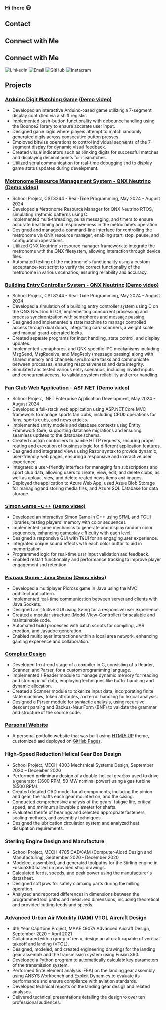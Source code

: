 ### Hi there 😃

## Contact

## Connect with Me

## Connect with Me

[![LinkedIn](https://img.shields.io/badge/LinkedIn-%230A66C2.svg?style=for-the-badge&logo=linkedin&logoColor=white)](https://www.linkedin.com/in/chengkuan/)
[![Email](https://img.shields.io/badge/Email-D14836?style=for-the-badge&logo=gmail&logoColor=white)](mailto:zhao0241@algonquinlive.com)
[![GitHub](https://img.shields.io/badge/GitHub-%23121011.svg?style=for-the-badge&logo=github&logoColor=white)](https://github.com/chengkuanz)
[![Instagram](https://img.shields.io/badge/Instagram-%23E4405F.svg?style=for-the-badge&logo=instagram&logoColor=white)](https://www.instagram.com/chengkuan_/)

## Projects

### **[Arduino Digit Matching Game](https://github.com/chengkuanz/Arduino-Digit-Match-Game)**  [(Demo video)](https://github.com/user-attachments/assets/24ef1d5b-7839-4ed9-bf69-5a74498b7cdf)
- Developed an interactive Arduino-based game utilizing a 7-segment display controlled via a shift register.
- Implemented push-button functionality with debounce handling using the Bounce2 library to ensure accurate user input.
- Designed game logic where players attempt to match randomly generated digits across consecutive button presses.
- Employed bitwise operations to control individual segments of the 7-segment display for dynamic visual feedback.
- Created visual indicators such as blinking digits for successful matches and displaying decimal points for mismatches.
- Utilized serial communication for real-time debugging and to display game status updates during development.


### **[Motronome Resource Management System - QNX Neutrino](https://github.com/chengkuanz/Metronome-Resource-Manager-QNX)** [(Demo video)](https://github.com/user-attachments/assets/d40793ac-ab0c-4f8b-8dad-7abf7b41f732)

- School Project, CST8244 - Real-Time Programming, May 2024 - August 2024
- Developed a Metronome Resource Manager for QNX Neutrino RTOS, simulating rhythmic patterns using C.
- Implemented multi-threading, pulse messaging, and timers to ensure accurate beat timing and responsiveness in the metronome’s operation.
- Designed and managed a command-line interface for controlling the metronome via QNX resource manager, enabling start, stop, pause, and configuration operations.
- Utilized QNX Neutrino's resource manager framework to integrate the metronome with the QNX filesystem, allowing interaction through device files.
- Automated testing of the metronome's functionality using a custom acceptance-test script to verify the correct functionality of the metronome in various scenarios, ensuring reliability and accuracy.

### **[Building Entry Controller System - QNX Neutrino](https://github.com/chengkuanz/Building-Entry-Controller-System-QNX)** [(Demo video)](https://github.com/user-attachments/assets/321870a1-d33f-40ef-bb0e-229d322ed255)

- School Project, CST8244 - Real-Time Programming, May 2024 - August 2024
- Developed a simulation of a building entry controller system using C on the QNX Neutrino RTOS, implementing concurrent processing and process synchronization with semaphores and message passing.
- Designed and implemented a state machine to manage controlled access through dual doors, integrating card scanners, a weight scale, and manual guard-operated locks.
- Created separate programs for input handling, state control, and display updates. 
- Implemented semaphores, and QNX-specific IPC mechanisms including MsgSend, MsgReceive, and MsgReply (message passing) along with shared memory and channels synchronize tasks and communicate between processes, ensuring responsiveness and data integrity.
- Simulated and tested various entry scenarios, including invalid inputs and concurrent access, to validate system reliability and error handling.

### **[Fan Club Web Application - ASP.NET](https://github.com/chengkuanz/cst8359-Assignment2)** [(Demo video)](https://github.com/user-attachments/assets/59341224-4027-42a5-af59-184c1ea8f7a7)

- School Project, .NET Enterprise Application Development, May 2024 - August 2024
- Developed a full-stack web application using ASP.NET Core MVC framework to manage sports fan clubs, including CRUD operations for fans, sports clubs, and news articles.
- Implemented entity models and database contexts using Entity Framework Core, supporting database migrations and ensuring seamless updates to the database schema.
- Created custom controllers to handle HTTP requests, ensuring proper routing and execution of business logic for different application features.
- Designed and integrated views using Razor syntax to provide dynamic, user-friendly web pages, ensuring a responsive and interactive user experience.
- Integrated a user-friendly interface for managing fan subscriptions and sport club data, allowing users to create, view, edit, and delete clubs, as well as upload, view, and delete related news items and images.
- Deployed the application to Azure Web App, used Azure Blob Storage for managing and storing media files, and Azure SQL Database for data storage.



### **[Simon Game - C++](https://github.com/chengkuanz/SimonGame)** [(Demo video)](https://github.com/user-attachments/assets/b82c9604-c5b9-48e1-ada7-6092a864dd6a)    

- Developed an interactive Simon Game in C++ using [SFML](https://www.sfml-dev.org/) and [TGUI](https://tgui.eu/) libraries, testing players' memory with color sequences.
- Implemented game mechanics to generate and display random color sequences, enhancing gameplay difficulty with each level.
- Designed a responsive GUI with TGUI for an engaging user experience.
- Integrated unique sound effects with each color button to aid in memorization.
- Programmed logic for real-time user input validation and feedback.
- Enabled restart functionality and performance tracking to improve player engagement and retention.

### **[Picross Game - Java Swing](https://github.com/chengkuanz/Picross)**  [(Demo video)](https://github.com/user-attachments/assets/47c2bc13-a52f-4b1c-b9af-04abbe18e851)

- Developed a multiplayer Picross game in Java using the MVC architectural pattern.
- Implemented real-time communication between server and clients with Java Sockets.
- Designed an intuitive GUI using Swing for a responsive user experience.
- Created a modular structure (Model-View-Controller) for scalable and maintainable code.
- Automated build processes with batch scripts for compiling, JAR creation, and Javadoc generation.
- Enabled multiplayer interactions within a local area network, enhancing gaming experience and collaboration.

### **[Complier Design](https://github.com/chengkuanz/complier-design)**

- Developed front-end stage of a compiler in C, consisting of a Reader, Scanner, and Parser, for a custom programming language.
- Implemented a Reader module to manage dynamic memory for reading and storing input data, employing techniques like buffer handling and dynamic allocation.
- Created a Scanner module to tokenize input data, incorporating finite state machines, token attributes, and error handling for lexical analysis.
- Designed a Parser module for syntactic analysis, using recursive descent parsing and Backus-Naur Form (BNF) to validate the grammar and structure of the source code.      


### **[Personal Website](https://chengkuanz.github.io/)**

- A personal portfolio website that was built using [HTML5 UP](https://html5up.net/) theme, customized and deployed on [GitHub Pages](https://pages.github.com/).


### **High-Speed Reduction Helical Gear Box Design**

- School Project, MECH 4003 Mechanical Systems Design, September 2020 – December 2020
- Performed preliminary design of a double-helical gearbox used to drive a generator
  (3600 RPM, 50 MW nominal power) using a gas turbine (8500 RPM). 
- Created detailed CAD model for all components, including the pinion and gear, the
  shafts each gear mounted on, and the casing. 
- Conducted comprehensive analysis of the gears' fatigue life, critical speed, and minimum allowable diameter for shafts.
- Evaluated the life of bearings and selected appropriate fasteners, sealing methods, and assembly techniques.
- Designed the lubrication circulation system and analyzed heat dissipation requirements.

### **Sterling Engine Design and Manufacture**
- School Project, MECH 4705 CAD/CAM (Computer-Aided Design and Manufacturing), September 2020 – December 2020
- Modeled, assembled, and generated toolpaths for the Stirling engine in Fusion360 based on provided shop drawings.
- Calculated feeds, speeds, and peak power using the manufacturer's datasheet.
- Designed soft jaws for safely clamping parts during the milling operation.
- Analyzed and reported differences in dimensions between the programmed tool paths and measured dimensions, including theoretical and provided cutting feeds and speeds.


### **Advanced Urban Air Mobility (UAM) VTOL Aircraft Design**
- 4th Year Capstone Project, MAAE 4907A Advanced Aircraft Design, September 2020 – April 2021
- Collaborated with a group of ten to design an aircraft capable of vertical takeoff and landing (VTOL).
- Designed, modeled, and created engineering drawings for the landing gear assembly and the transmission system using Fusion 360.   
- Developed a Python program to automatically calculate key parameters of the transmission system.
- Performed finite element analysis (FEA) on the landing gear assembly using ANSYS Workbench and Explicit Dynamics to evaluate its performance and ensure compliance with aviation standards.
- Developed technical reports on the landing gear design and related analyses.
- Delivered technical presentations detailing the design to over ten professional audiences.












